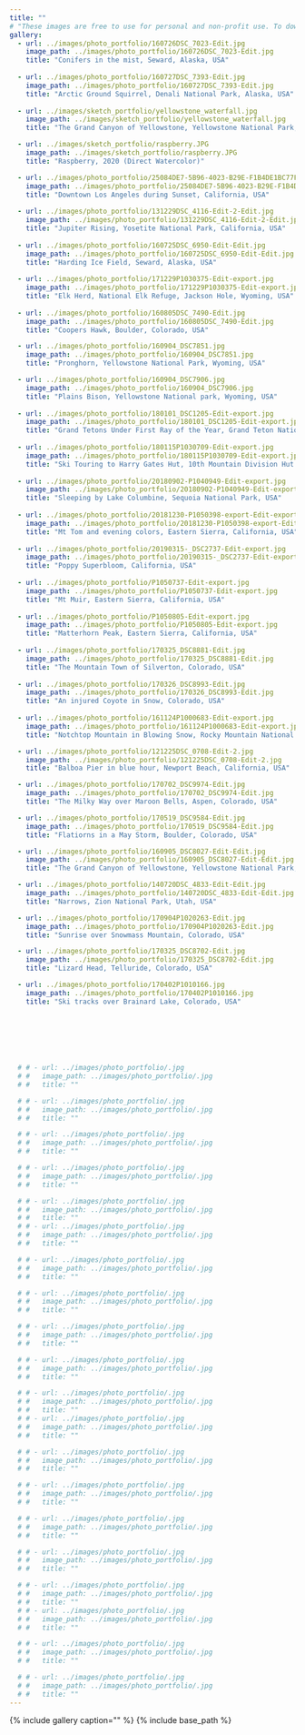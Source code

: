 ```yaml
---
title: ""
# "These images are free to use for personal and non-profit use. To download high resolution, right click on the image and select 'Save Image As'."
gallery:
  - url: ../images/photo_portfolio/160726DSC_7023-Edit.jpg
    image_path: ../images/photo_portfolio/160726DSC_7023-Edit.jpg
    title: "Conifers in the mist, Seward, Alaska, USA"
  
  - url: ../images/photo_portfolio/160727DSC_7393-Edit.jpg
    image_path: ../images/photo_portfolio/160727DSC_7393-Edit.jpg
    title: "Arctic Ground Squirrel, Denali National Park, Alaska, USA"
  
  - url: ../images/sketch_portfolio/yellowstone_waterfall.jpg
    image_path: ../images/sketch_portfolio/yellowstone_waterfall.jpg
    title: "The Grand Canyon of Yellowstone, Yellowstone National Park, Wyoming, USA, 2020 (Ink and Watercolor)"

  - url: ../images/sketch_portfolio/raspberry.JPG
    image_path: ../images/sketch_portfolio/raspberry.JPG
    title: "Raspberry, 2020 (Direct Watercolor)"

  - url: ../images/photo_portfolio/25084DE7-5B96-4023-B29E-F1B4DE1BC77F.jpg
    image_path: ../images/photo_portfolio/25084DE7-5B96-4023-B29E-F1B4DE1BC77F.jpg
    title: "Downtown Los Angeles during Sunset, California, USA"
  
  - url: ../images/photo_portfolio/131229DSC_4116-Edit-2-Edit.jpg
    image_path: ../images/photo_portfolio/131229DSC_4116-Edit-2-Edit.jpg
    title: "Jupiter Rising, Yosetite National Park, California, USA"
  
  - url: ../images/photo_portfolio/160725DSC_6950-Edit-Edit.jpg
    image_path: ../images/photo_portfolio/160725DSC_6950-Edit-Edit.jpg
    title: "Harding Ice Field, Seward, Alaska, USA"    
  
  - url: ../images/photo_portfolio/171229P1030375-Edit-export.jpg
    image_path: ../images/photo_portfolio/171229P1030375-Edit-export.jpg
    title: "Elk Herd, National Elk Refuge, Jackson Hole, Wyoming, USA"
  
  - url: ../images/photo_portfolio/160805DSC_7490-Edit.jpg
    image_path: ../images/photo_portfolio/160805DSC_7490-Edit.jpg
    title: "Coopers Hawk, Boulder, Colorado, USA"      

  - url: ../images/photo_portfolio/160904_DSC7851.jpg
    image_path: ../images/photo_portfolio/160904_DSC7851.jpg
    title: "Pronghorn, Yellowstone National Park, Wyoming, USA"    

  - url: ../images/photo_portfolio/160904_DSC7906.jpg
    image_path: ../images/photo_portfolio/160904_DSC7906.jpg
    title: "Plains Bison, Yellowstone National park, Wyoming, USA"      
    
  - url: ../images/photo_portfolio/180101_DSC1205-Edit-export.jpg
    image_path: ../images/photo_portfolio/180101_DSC1205-Edit-export.jpg
    title: "Grand Tetons Under First Ray of the Year, Grand Teton National Park, Wyoming, USA"
  
  - url: ../images/photo_portfolio/180115P1030709-Edit-export.jpg
    image_path: ../images/photo_portfolio/180115P1030709-Edit-export.jpg
    title: "Ski Touring to Harry Gates Hut, 10th Mountain Division Hut System, Colorado, USA"
  
  - url: ../images/photo_portfolio/20180902-P1040949-Edit-export.jpg
    image_path: ../images/photo_portfolio/20180902-P1040949-Edit-export.jpg
    title: "Sleeping by Lake Columbine, Sequoia National Park, USA"
  
  - url: ../images/photo_portfolio/20181230-P1050398-export-Edit-export.jpg
    image_path: ../images/photo_portfolio/20181230-P1050398-export-Edit-export.jpg
    title: "Mt Tom and evening colors, Eastern Sierra, California, USA"
  
  - url: ../images/photo_portfolio/20190315-_DSC2737-Edit-export.jpg
    image_path: ../images/photo_portfolio/20190315-_DSC2737-Edit-export.jpg
    title: "Poppy Superbloom, California, USA"
  
  - url: ../images/photo_portfolio/P1050737-Edit-export.jpg
    image_path: ../images/photo_portfolio/P1050737-Edit-export.jpg
    title: "Mt Muir, Eastern Sierra, California, USA"
  
  - url: ../images/photo_portfolio/P1050805-Edit-export.jpg
    image_path: ../images/photo_portfolio/P1050805-Edit-export.jpg
    title: "Matterhorn Peak, Eastern Sierra, California, USA"
  
  - url: ../images/photo_portfolio/170325_DSC8881-Edit.jpg
    image_path: ../images/photo_portfolio/170325_DSC8881-Edit.jpg
    title: "The Mountain Town of Silverton, Colorado, USA"
  
  - url: ../images/photo_portfolio/170326_DSC8993-Edit.jpg
    image_path: ../images/photo_portfolio/170326_DSC8993-Edit.jpg
    title: "An injured Coyote in Snow, Colorado, USA"
  
  - url: ../images/photo_portfolio/161124P1000683-Edit-export.jpg
    image_path: ../images/photo_portfolio/161124P1000683-Edit-export.jpg
    title: "Notchtop Mountain in Blowing Snow, Rocky Mountain National Park, Colorado, USA"

  - url: ../images/photo_portfolio/121225DSC_0708-Edit-2.jpg
    image_path: ../images/photo_portfolio/121225DSC_0708-Edit-2.jpg
    title: "Balboa Pier in blue hour, Newport Beach, California, USA"

  - url: ../images/photo_portfolio/170702_DSC9974-Edit.jpg
    image_path: ../images/photo_portfolio/170702_DSC9974-Edit.jpg
    title: "The Milky Way over Maroon Bells, Aspen, Colorado, USA"      

  - url: ../images/photo_portfolio/170519_DSC9584-Edit.jpg
    image_path: ../images/photo_portfolio/170519_DSC9584-Edit.jpg
    title: "Flatiorns in a May Storm, Boulder, Colorado, USA"     

  - url: ../images/photo_portfolio/160905_DSC8027-Edit-Edit.jpg
    image_path: ../images/photo_portfolio/160905_DSC8027-Edit-Edit.jpg
    title: "The Grand Canyon of Yellowstone, Yellowstone National Park, Wyoming, USA"    

  - url: ../images/photo_portfolio/140720DSC_4833-Edit-Edit.jpg
    image_path: ../images/photo_portfolio/140720DSC_4833-Edit-Edit.jpg
    title: "Narrows, Zion National Park, Utah, USA"      

  - url: ../images/photo_portfolio/170904P1020263-Edit.jpg
    image_path: ../images/photo_portfolio/170904P1020263-Edit.jpg
    title: "Sunrise over Snowmass Mountain, Colorado, USA"     

  - url: ../images/photo_portfolio/170325_DSC8702-Edit.jpg
    image_path: ../images/photo_portfolio/170325_DSC8702-Edit.jpg
    title: "Lizard Head, Telluride, Colorado, USA"             

  - url: ../images/photo_portfolio/170402P1010166.jpg
    image_path: ../images/photo_portfolio/170402P1010166.jpg
    title: "Ski tracks over Brainard Lake, Colorado, USA"     


    
  

    
    
  # # - url: ../images/photo_portfolio/.jpg
  # #   image_path: ../images/photo_portfolio/.jpg
  # #   title: ""     

  # # - url: ../images/photo_portfolio/.jpg
  # #   image_path: ../images/photo_portfolio/.jpg
  # #   title: ""   

  # # - url: ../images/photo_portfolio/.jpg
  # #   image_path: ../images/photo_portfolio/.jpg
  # #   title: ""      

  # # - url: ../images/photo_portfolio/.jpg
  # #   image_path: ../images/photo_portfolio/.jpg
  # #   title: ""     

  # # - url: ../images/photo_portfolio/.jpg
  # #   image_path: ../images/photo_portfolio/.jpg
  # #   title: ""    
  # # - url: ../images/photo_portfolio/.jpg
  # #   image_path: ../images/photo_portfolio/.jpg
  # #   title: ""      

  # # - url: ../images/photo_portfolio/.jpg
  # #   image_path: ../images/photo_portfolio/.jpg
  # #   title: ""     

  # # - url: ../images/photo_portfolio/.jpg
  # #   image_path: ../images/photo_portfolio/.jpg
  # #   title: ""   

  # # - url: ../images/photo_portfolio/.jpg
  # #   image_path: ../images/photo_portfolio/.jpg
  # #   title: ""      

  # # - url: ../images/photo_portfolio/.jpg
  # #   image_path: ../images/photo_portfolio/.jpg
  # #   title: ""     

  # # - url: ../images/photo_portfolio/.jpg
  # #   image_path: ../images/photo_portfolio/.jpg
  # #   title: ""    
  # # - url: ../images/photo_portfolio/.jpg
  # #   image_path: ../images/photo_portfolio/.jpg
  # #   title: ""      

  # # - url: ../images/photo_portfolio/.jpg
  # #   image_path: ../images/photo_portfolio/.jpg
  # #   title: ""     

  # # - url: ../images/photo_portfolio/.jpg
  # #   image_path: ../images/photo_portfolio/.jpg
  # #   title: ""   

  # # - url: ../images/photo_portfolio/.jpg
  # #   image_path: ../images/photo_portfolio/.jpg
  # #   title: ""      

  # # - url: ../images/photo_portfolio/.jpg
  # #   image_path: ../images/photo_portfolio/.jpg
  # #   title: ""     

  # # - url: ../images/photo_portfolio/.jpg
  # #   image_path: ../images/photo_portfolio/.jpg
  # #   title: ""    
  # # - url: ../images/photo_portfolio/.jpg
  # #   image_path: ../images/photo_portfolio/.jpg
  # #   title: ""      

  # # - url: ../images/photo_portfolio/.jpg
  # #   image_path: ../images/photo_portfolio/.jpg
  # #   title: ""     

  # # - url: ../images/photo_portfolio/.jpg
  # #   image_path: ../images/photo_portfolio/.jpg
  # #   title: ""   
---
```

{% include gallery caption="" %}
{% include base_path %}
